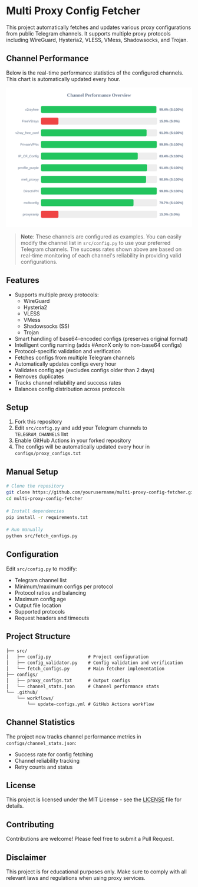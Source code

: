 # Multi Proxy Config Fetcher

This project automatically fetches and updates various proxy configurations from public Telegram channels. It supports multiple proxy protocols including WireGuard, Hysteria2, VLESS, VMess, Shadowsocks, and Trojan.

## Channel Performance

Below is the real-time performance statistics of the configured channels. This chart is automatically updated every hour.

![Channel Statistics](assets/channel_stats_chart.svg?v=1)

> **Note**: These channels are configured as examples. You can easily modify the channel list in `src/config.py` to use your preferred Telegram channels. The success rates shown above are based on real-time monitoring of each channel's reliability in providing valid configurations.

## Features

- Supports multiple proxy protocols:
  - WireGuard
  - Hysteria2
  - VLESS
  - VMess
  - Shadowsocks (SS)
  - Trojan
- Smart handling of base64-encoded configs (preserves original format)
- Intelligent config naming (adds #AnonX only to non-base64 configs)
- Protocol-specific validation and verification
- Fetches configs from multiple Telegram channels
- Automatically updates configs every hour
- Validates config age (excludes configs older than 2 days)
- Removes duplicates
- Tracks channel reliability and success rates
- Balances config distribution across protocols

## Setup

1. Fork this repository
2. Edit `src/config.py` and add your Telegram channels to `TELEGRAM_CHANNELS` list
3. Enable GitHub Actions in your forked repository
4. The configs will be automatically updated every hour in `configs/proxy_configs.txt`

## Manual Setup

```bash
# Clone the repository
git clone https://github.com/yourusername/multi-proxy-config-fetcher.git
cd multi-proxy-config-fetcher

# Install dependencies
pip install -r requirements.txt

# Run manually
python src/fetch_configs.py
```

## Configuration

Edit `src/config.py` to modify:
- Telegram channel list
- Minimum/maximum configs per protocol
- Protocol ratios and balancing
- Maximum config age
- Output file location
- Supported protocols
- Request headers and timeouts

## Project Structure

```
├── src/
│   ├── config.py              # Project configuration
│   ├── config_validator.py    # Config validation and verification
│   └── fetch_configs.py       # Main fetcher implementation
├── configs/
│   ├── proxy_configs.txt      # Output configs
│   └── channel_stats.json     # Channel performance stats
└── .github/
    └── workflows/
        └── update-configs.yml # GitHub Actions workflow
```

## Channel Statistics

The project now tracks channel performance metrics in `configs/channel_stats.json`:
- Success rate for config fetching
- Channel reliability tracking
- Retry counts and status

## License

This project is licensed under the MIT License - see the [LICENSE](LICENSE) file for details.

## Contributing

Contributions are welcome! Please feel free to submit a Pull Request.

## Disclaimer

This project is for educational purposes only. Make sure to comply with all relevant laws and regulations when using proxy services.
